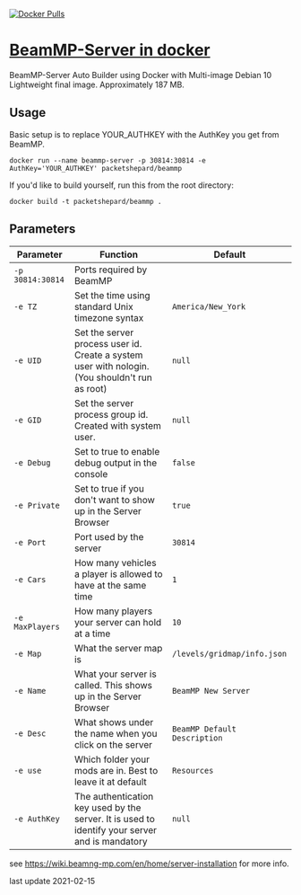 [hub]: https://hub.docker.com/r/packetshepard/beammp
[git]: https://github.com/packetshepard/BeamMP-docker

[![Docker Pulls](https://img.shields.io/docker/pulls/packetshepard/beammp.svg)][hub]

# [BeamMP-Server in docker][hub]
BeamMP-Server Auto Builder using Docker with Multi-image Debian 10
Lightweight final image. Approximately 187 MB.

## Usage
Basic setup is to replace YOUR_AUTHKEY with the AuthKey you get from BeamMP.

```docker run --name beammp-server -p 30814:30814 -e AuthKey='YOUR_AUTHKEY' packetshepard/beammp```

If you'd like to build yourself, run this from the root directory:

```docker build -t packetshepard/beammp .```

## Parameters

| Parameter        | Function                                                                                       | Default |
| -------------    |--------------                                                                                  | -       |
| `-p 30814:30814` | Ports required by BeamMP                                                                       |
| `-e TZ`          | Set the time using standard Unix timezone syntax                                               | `America/New_York` |
| `-e UID`         | Set the server process user id. Create a system user with nologin. (You shouldn't run as root) | `null` |
| `-e GID`         | Set the server process group id. Created with system user.                                     | `null` |
| `-e Debug`       | Set to true to enable debug output in the console                                              | `false` |
| `-e Private`     | Set to true if you don't want to show up in the Server Browser                                 | `true` |
| `-e Port`        | Port used by the server                                                                        | `30814` |
| `-e Cars`        | How many vehicles a player is allowed to have at the same time                                 | `1` |
| `-e MaxPlayers`  | How many players your server can hold at a time                                                | `10` |
| `-e Map`         | What the server map is                                                                         | `/levels/gridmap/info.json` |
| `-e Name`        | What your server is called. This shows up in the Server Browser                                | `BeamMP New Server` |
| `-e Desc`        | What shows under the name when you click on the server                                         | `BeamMP Default Description` |
| `-e use`         | Which folder your mods are in. Best to leave it at default                                     | `Resources` |
| `-e AuthKey`     | The authentication key used by the server. It is used to identify your server and is mandatory | `null` |

see https://wiki.beamng-mp.com/en/home/server-installation for more info.

last update 2021-02-15
